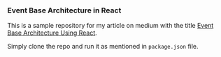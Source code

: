 ### Event Base Architecture in React

This is a sample repository for my article on medium with the title [Event Base Architecture Using React](https://betterprogramming.pub/event-base-architecture-using-react-c0600d29d5ae).

Simply clone the repo and run it as mentioned in `package.json` file.
